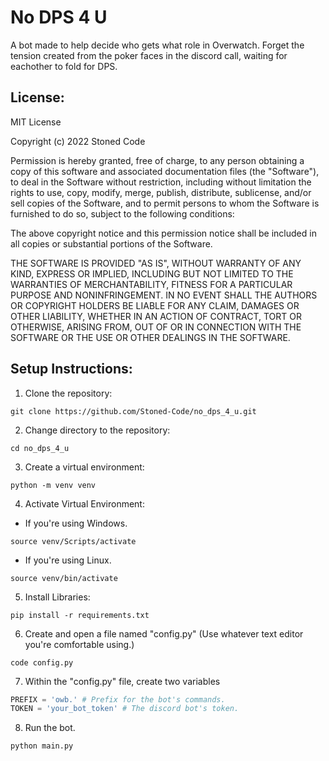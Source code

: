 # No DPS 4 U
A bot made to help decide who gets what role in Overwatch.
Forget the tension created from the poker faces in the discord
call, waiting for eachother to fold for DPS.

## License:
MIT License

Copyright (c) 2022 Stoned Code

Permission is hereby granted, free of charge, to any person obtaining a copy
of this software and associated documentation files (the "Software"), to deal
in the Software without restriction, including without limitation the rights
to use, copy, modify, merge, publish, distribute, sublicense, and/or sell
copies of the Software, and to permit persons to whom the Software is
furnished to do so, subject to the following conditions:

The above copyright notice and this permission notice shall be included in all
copies or substantial portions of the Software.

THE SOFTWARE IS PROVIDED "AS IS", WITHOUT WARRANTY OF ANY KIND, EXPRESS OR
IMPLIED, INCLUDING BUT NOT LIMITED TO THE WARRANTIES OF MERCHANTABILITY,
FITNESS FOR A PARTICULAR PURPOSE AND NONINFRINGEMENT. IN NO EVENT SHALL THE
AUTHORS OR COPYRIGHT HOLDERS BE LIABLE FOR ANY CLAIM, DAMAGES OR OTHER
LIABILITY, WHETHER IN AN ACTION OF CONTRACT, TORT OR OTHERWISE, ARISING FROM,
OUT OF OR IN CONNECTION WITH THE SOFTWARE OR THE USE OR OTHER DEALINGS IN THE
SOFTWARE.

## Setup Instructions:
1. Clone the repository: 
```
git clone https://github.com/Stoned-Code/no_dps_4_u.git
```
2. Change directory to the repository:
```
cd no_dps_4_u
```
3. Create a virtual environment: 
```
python -m venv venv
```
4. Activate Virtual Environment: 

- If you're using Windows.
```
source venv/Scripts/activate
```

- If you're using Linux.
``` 
source venv/bin/activate
```
5. Install Libraries:
```
pip install -r requirements.txt
```
6. Create and open a file named "config.py" (Use whatever text editor you're comfortable using.)
```
code config.py
```
7. Within the "config.py" file, create two variables
```python
PREFIX = 'owb.' # Prefix for the bot's commands.
TOKEN = 'your_bot_token' # The discord bot's token.
```
8. Run the bot.
```
python main.py
```
